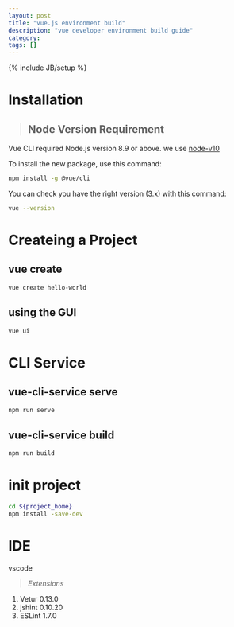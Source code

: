 ```yaml
---
layout: post
title: "vue.js environment build"
description: "vue developer environment build guide"
category: 
tags: []
---
```

{% include JB/setup %}

# Installation

> ## Node Version Requirement
Vue CLI required Node.js version 8.9 or above.
we use [node-v10](https://nodejs.org/dist/v10.0.0/node-v10.0.0-x64.msi)

To install the new package, use this command:
```bash
npm install -g @vue/cli
```

You can check you have the right version (3.x) with this command:
```bash
vue --version
```

# Createing a Project

## vue create
```bash
vue create hello-world
```

## using the GUI
```bash
vue ui
```

# CLI Service

## vue-cli-service serve
```bash
npm run serve
```

## vue-cli-service build
```bash
npm run build
```

# init project
```bash
cd ${project_home}
npm install -save-dev
```

# IDE

vscode

>*Extensions*

1. Vetur 0.13.0
2. jshint 0.10.20
3. ESLint 1.7.0 